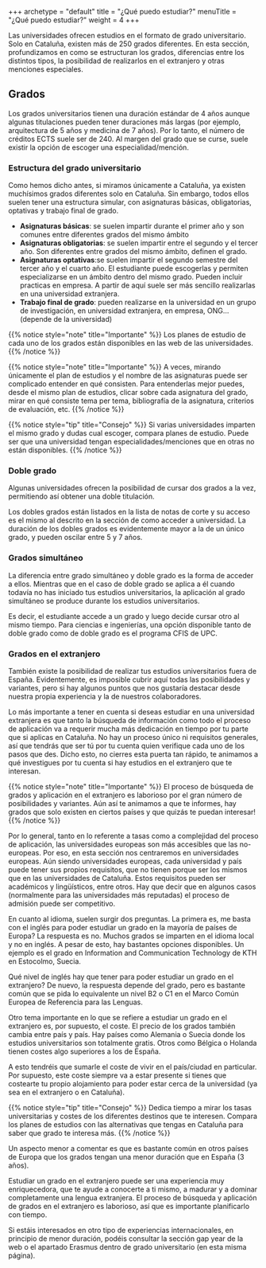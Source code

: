 +++
archetype = "default"
title = "¿Qué puedo estudiar?"
menuTitle = "¿Qué puedo estudiar?"
weight = 4
+++

Las universidades ofrecen estudios en el formato de grado universitario. Solo en Cataluña, existen más de 250 grados diferentes. 
En esta sección, profundizamos en como se estructuran los grados, diferencias entre los distintos tipos, la posibilidad de realizarlos en el extranjero y otras menciones especiales.

## Grados 

Los grados universitarios tienen una duración estándar de 4 años aunque algunas titulaciones pueden tener duraciones más largas (por ejemplo, arquitectura de 5 años y medicina de 7 años). Por lo tanto, el número de créditos ECTS suele ser de 240. Al margen del grado que se curse, suele existir la opción de escoger una especialidad/mención.

### Estructura del grado universitario

Como hemos dicho antes, si miramos únicamente a Cataluña, ya existen muchísimos grados diferentes solo en Cataluña. Sin embargo, todos ellos suelen tener una estructura simular, con asignaturas básicas, obligatorias, optativas y trabajo final de grado.

-	**Asignaturas básicas**: se suelen impartir durante el primer año y son comunes entre diferentes grados del mismo ámbito
-	**Asignaturas obligatorias**: se suelen impartir entre el segundo y el tercer año. Son diferentes entre grados del mismo ámbito, definen el grado.
-	**Asignaturas optativas**:se suelen impartir el segundo semestre del tercer año y el cuarto año. El estudiante puede escogerlas y permiten especializarse en un ámbito dentro del mismo grado. Pueden incluir practicas en empresa. A partir de aquí suele ser más sencillo realizarlas en una universidad extranjera.
-	**Trabajo final de grado**: pueden realizarse en la universidad en un grupo de investigación, en universidad extranjera, en empresa, ONG… (depende de la universidad)

{{% notice style="note" title="Importante" %}}
Los planes de estudio de cada uno de los grados están disponibles en las web de las universidades. 
{{% /notice %}}

{{% notice style="note" title="Importante" %}}
A veces, mirando únicamente el plan de estudios y el nombre de las asignaturas puede ser complicado entender en qué consisten. Para entenderlas mejor puedes, desde el mismo plan de estudios, clicar sobre cada asignatura del grado, mirar en qué consiste tema per tema, bibliografía de la asignatura, criterios de evaluación, etc. 
{{% /notice %}}



{{% notice style="tip" title="Consejo" %}}
Si varias universidades imparten el mismo grado y dudas cual escoger, compara planes de estudio. Puede ser que una universidad tengan especialidades/menciones que en otras no están disponibles.
{{% /notice %}}

### Doble grado

Algunas universidades ofrecen la posibilidad de cursar dos grados a la vez, permitiendo así obtener una doble titulación. 

Los dobles grados están listados en la lista de notas de corte y su acceso es el mismo al descrito en la sección de como acceder a universidad. La duración de los dobles grados es evidentemente mayor a la de un único grado, y pueden oscilar entre 5 y 7 años. 

### Grados simultáneo
La diferencia entre grado simultáneo y doble grado es la forma de acceder a ellos. Mientras que en el caso de doble grado se aplica a él cuando todavía no has iniciado tus estudios universitarios, la aplicación al grado simultáneo se produce durante los estudios universitarios.

Es decir, el estudiante accede a un grado y luego decide cursar otro al mismo tiempo. 
Para ciencias e ingenierías, una opción disponible tanto de doble grado como de doble grado es el programa CFIS de UPC.

### Grados en el extranjero

También existe la posibilidad de realizar tus estudios universitarios fuera de España. Evidentemente, es imposible cubrir aquí todas las posibilidades y variantes, pero si hay algunos puntos que nos gustaría destacar desde nuestra propia experiencia y la de nuestros colaboradores.

Lo más importante a tener en cuenta si deseas estudiar en una universidad extranjera es que tanto la búsqueda de información como todo el proceso de aplicación va a requerir mucha más dedicación en tiempo por tu parte que si aplicas en Cataluña. No hay un proceso único ni requisitos generales, así que tendrás que ser tú por tu cuenta quien verifique cada uno de los pasos que des. Dicho esto, no cierres esta puerta tan rápido, te animamos a qué investigues por tu cuenta si hay estudios en el extranjero que te interesan.

{{% notice style="note" title="Importante" %}}
El proceso de búsqueda de grados y aplicación en el extranjero es laborioso por el gran número de posibilidades y variantes. Aún así te animamos a que te informes, hay grados que solo existen en ciertos países y que quizás te puedan interesar!
{{% /notice %}}

Por lo general, tanto en lo referente a tasas como a complejidad del proceso de aplicación, las universidades europeas son más accesibles que las no-europeas. Por eso, en esta sección nos centraremos en universidades europeas. Aún siendo universidades europeas, cada universidad y país puede tener sus propios requisitos, que no tienen porque ser los mismos que en las universidades de Cataluña. Estos requisitos pueden ser académicos y lingüísticos, entre otros. Hay que decir que en algunos casos (normalmente para las universidades más reputadas) el proceso de admisión puede ser competitivo. 

En cuanto al idioma, suelen surgir dos preguntas. La primera es, me basta con el inglés para poder estudiar un grado en la mayoría de países de Europa? La respuesta es no. Muchos grados se imparten en el idioma local y no en inglés. A pesar de esto, hay bastantes opciones disponibles. Un ejemplo es el grado en Information and Communication Technology de KTH en Estocolmo, Suecia. 

Qué nivel de inglés hay que tener para poder estudiar un grado en el extranjero? De nuevo, la respuesta depende del grado, pero es bastante común que se pida lo equivalente un nivel B2 o C1 en el Marco Común Europea de Referencia para las Lenguas.

Otro tema importante en lo que se refiere a estudiar un grado en el extranjero es, por supuesto, el coste. El precio de los grados también cambia entre país y país. Hay países como Alemania o Suecia donde los estudios universitarios son totalmente gratis. Otros como Bélgica o Holanda tienen costes algo superiores a los de España. 

A esto tendréis que sumarle el coste de vivir en el país/ciudad en particular. Por supuesto, este coste siempre va a estar presente si tienes que costearte tu propio alojamiento para poder estar cerca de la universidad (ya sea en el extranjero o en Cataluña). 

{{% notice style="tip" title="Consejo" %}}
Dedica tiempo a mirar los tasas universitarias y costes de los diferentes destinos que te interesen. Compara los planes de estudios con las alternativas que tengas en Cataluña para saber que grado te interesa más. 
{{% /notice %}}

Un aspecto menor a comentar es que es bastante común en otros países de Europa que los grados tengan una menor duración que en España (3 años). 

Estudiar un grado en el extranjero puede ser una experiencia muy enriquecedora, que te ayude a conocerte a ti mismo, a madurar y a dominar completamente una lengua extranjera. El proceso de búsqueda y aplicación de grados en el extranjero es laborioso, así que es importante planificarlo con tiempo. 

Si estáis interesados en otro tipo de experiencias internacionales, en principio de menor duración, podéis consultar la sección gap year de la web o el apartado Erasmus dentro de grado universitario (en esta misma página).



